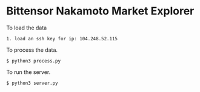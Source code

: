 # Bittensor Nakamoto Market Explorer

To load the data
```
1. load an ssh key for ip: 104.248.52.115
```

To process the data.
```
$ python3 process.py
```

To run the server.
```
$ python3 server.py
```